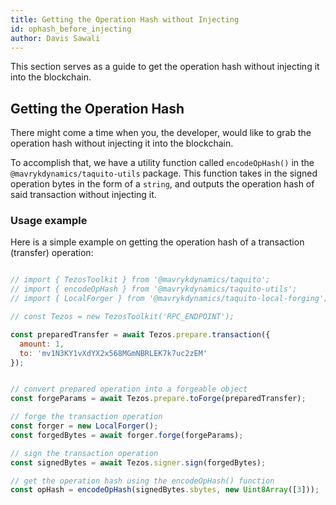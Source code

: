 ```yaml
---
title: Getting the Operation Hash without Injecting
id: ophash_before_injecting
author: Davis Sawali
---
```


This section serves as a guide to get the operation hash without injecting it into the blockchain.

## Getting the Operation Hash

There might come a time when you, the developer, would like to grab the operation hash without injecting it into the blockchain.

To accomplish that, we have a utility function called `encodeOpHash()` in the `@mavrykdynamics/taquito-utils` package. This function takes in the signed operation bytes in the form of a `string`, and outputs the operation hash of said transaction without injecting it.

### Usage example

Here is a simple example on getting the operation hash of a transaction (transfer) operation:

```js

// import { TezosToolkit } from '@mavrykdynamics/taquito';
// import { encodeOpHash } from '@mavrykdynamics/taquito-utils';
// import { LocalForger } from '@mavrykdynamics/taquito-local-forging';

// const Tezos = new TezosToolkit('RPC_ENDPOINT');

const preparedTransfer = await Tezos.prepare.transaction({
  amount: 1,
  to: 'mv1N3KY1vXdYX2x568MGmNBRLEK7k7uc2zEM'
});


// convert prepared operation into a forgeable object
const forgeParams = await Tezos.prepare.toForge(preparedTransfer);

// forge the transaction operation
const forger = new LocalForger();
const forgedBytes = await forger.forge(forgeParams);

// sign the transaction operation
const signedBytes = await Tezos.signer.sign(forgedBytes);

// get the operation hash using the encodeOpHash() function
const opHash = encodeOpHash(signedBytes.sbytes, new Uint8Array([3]));

```



